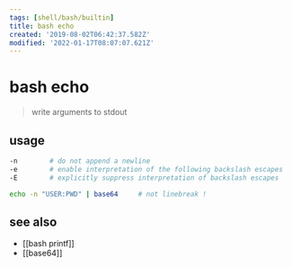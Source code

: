 ```yaml
---
tags: [shell/bash/builtin]
title: bash echo
created: '2019-08-02T06:42:37.582Z'
modified: '2022-01-17T08:07:07.621Z'
---
```


# bash echo

> write arguments to stdout

## usage

```sh
-n        # do not append a newline
-e        # enable interpretation of the following backslash escapes
-E        # explicitly suppress interpretation of backslash escapes
```

```sh
echo -n "USER:PWD" | base64     # not linebreak !
```

## see also

- [[bash printf]]
- [[base64]]
